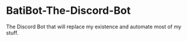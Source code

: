 # BatiBot-The-Discord-Bot
The Discord Bot that will replace my existence and automate most of my stuff.
